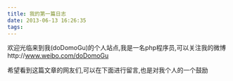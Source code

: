 ```yaml
---
title: 我的第一篇日志
date: 2013-06-13 16:26:35
tags:
---
```

欢迎光临来到我(doDomoGu)的个人站点,我是一名php程序员,可以关注我的微博http://www.weibo.com/doDomoGu

希望看到这篇文章的网友们,可以在下面进行留言,也是对我个人的一个鼓励